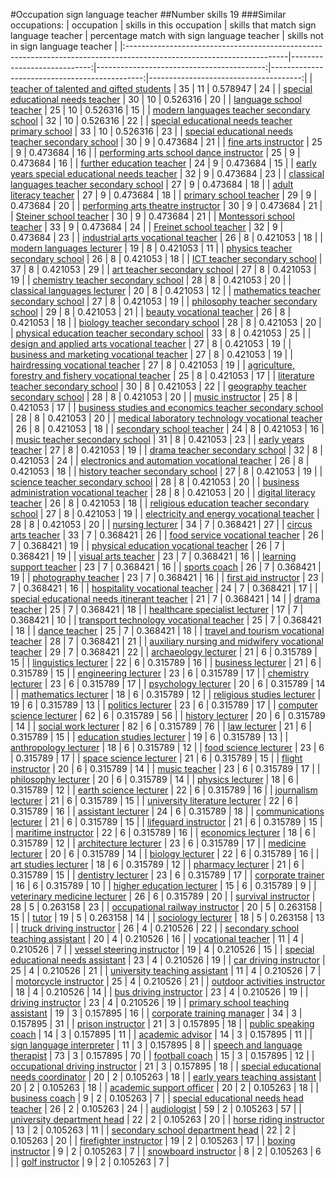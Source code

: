 #Occupation sign language teacher
##Number skills 19
###Similar occupations:
| occupation                                                                                                            |   skills in this occupation |   skills that match sign language teacher |   percentage match with sign language teacher |   skills not in sign language teacher |
|:----------------------------------------------------------------------------------------------------------------------|----------------------------:|------------------------------------------:|----------------------------------------------:|--------------------------------------:|
| [teacher of talented and gifted students](teacher_of_talented_and_gifted_students.md)                                 |                          35 |                                        11 |                                      0.578947 |                                    24 |
| [special educational needs teacher](special_educational_needs_teacher.md)                                             |                          30 |                                        10 |                                      0.526316 |                                    20 |
| [language school teacher](language_school_teacher.md)                                                                 |                          25 |                                        10 |                                      0.526316 |                                    15 |
| [modern languages teacher secondary school](modern_languages_teacher_secondary_school.md)                             |                          32 |                                        10 |                                      0.526316 |                                    22 |
| [special educational needs teacher primary school](special_educational_needs_teacher_primary_school.md)               |                          33 |                                        10 |                                      0.526316 |                                    23 |
| [special educational needs teacher secondary school](special_educational_needs_teacher_secondary_school.md)           |                          30 |                                         9 |                                      0.473684 |                                    21 |
| [fine arts instructor](fine_arts_instructor.md)                                                                       |                          25 |                                         9 |                                      0.473684 |                                    16 |
| [performing arts school dance instructor](performing_arts_school_dance_instructor.md)                                 |                          25 |                                         9 |                                      0.473684 |                                    16 |
| [further education teacher](further_education_teacher.md)                                                             |                          24 |                                         9 |                                      0.473684 |                                    15 |
| [early years special educational needs teacher](early_years_special_educational_needs_teacher.md)                     |                          32 |                                         9 |                                      0.473684 |                                    23 |
| [classical languages teacher secondary school](classical_languages_teacher_secondary_school.md)                       |                          27 |                                         9 |                                      0.473684 |                                    18 |
| [adult literacy teacher](adult_literacy_teacher.md)                                                                   |                          27 |                                         9 |                                      0.473684 |                                    18 |
| [primary school teacher](primary_school_teacher.md)                                                                   |                          29 |                                         9 |                                      0.473684 |                                    20 |
| [performing arts theatre instructor](performing_arts_theatre_instructor.md)                                           |                          30 |                                         9 |                                      0.473684 |                                    21 |
| [Steiner school teacher](Steiner_school_teacher.md)                                                                   |                          30 |                                         9 |                                      0.473684 |                                    21 |
| [Montessori school teacher](Montessori_school_teacher.md)                                                             |                          33 |                                         9 |                                      0.473684 |                                    24 |
| [Freinet school teacher](Freinet_school_teacher.md)                                                                   |                          32 |                                         9 |                                      0.473684 |                                    23 |
| [industrial arts vocational teacher](industrial_arts_vocational_teacher.md)                                           |                          26 |                                         8 |                                      0.421053 |                                    18 |
| [modern languages lecturer](modern_languages_lecturer.md)                                                             |                          19 |                                         8 |                                      0.421053 |                                    11 |
| [physics teacher secondary school](physics_teacher_secondary_school.md)                                               |                          26 |                                         8 |                                      0.421053 |                                    18 |
| [ICT teacher secondary school](ICT_teacher_secondary_school.md)                                                       |                          37 |                                         8 |                                      0.421053 |                                    29 |
| [art teacher secondary school](art_teacher_secondary_school.md)                                                       |                          27 |                                         8 |                                      0.421053 |                                    19 |
| [chemistry teacher secondary school](chemistry_teacher_secondary_school.md)                                           |                          28 |                                         8 |                                      0.421053 |                                    20 |
| [classical languages lecturer](classical_languages_lecturer.md)                                                       |                          20 |                                         8 |                                      0.421053 |                                    12 |
| [mathematics teacher secondary school](mathematics_teacher_secondary_school.md)                                       |                          27 |                                         8 |                                      0.421053 |                                    19 |
| [philosophy teacher secondary school](philosophy_teacher_secondary_school.md)                                         |                          29 |                                         8 |                                      0.421053 |                                    21 |
| [beauty vocational teacher](beauty_vocational_teacher.md)                                                             |                          26 |                                         8 |                                      0.421053 |                                    18 |
| [biology teacher secondary school](biology_teacher_secondary_school.md)                                               |                          28 |                                         8 |                                      0.421053 |                                    20 |
| [physical education teacher secondary school](physical_education_teacher_secondary_school.md)                         |                          33 |                                         8 |                                      0.421053 |                                    25 |
| [design and applied arts vocational teacher](design_and_applied_arts_vocational_teacher.md)                           |                          27 |                                         8 |                                      0.421053 |                                    19 |
| [business and marketing vocational teacher](business_and_marketing_vocational_teacher.md)                             |                          27 |                                         8 |                                      0.421053 |                                    19 |
| [hairdressing vocational teacher](hairdressing_vocational_teacher.md)                                                 |                          27 |                                         8 |                                      0.421053 |                                    19 |
| [agriculture, forestry and fishery vocational teacher](agriculture,_forestry_and_fishery_vocational_teacher.md)       |                          25 |                                         8 |                                      0.421053 |                                    17 |
| [literature teacher secondary school](literature_teacher_secondary_school.md)                                         |                          30 |                                         8 |                                      0.421053 |                                    22 |
| [geography teacher secondary school](geography_teacher_secondary_school.md)                                           |                          28 |                                         8 |                                      0.421053 |                                    20 |
| [music instructor](music_instructor.md)                                                                               |                          25 |                                         8 |                                      0.421053 |                                    17 |
| [business studies and economics teacher secondary school](business_studies_and_economics_teacher_secondary_school.md) |                          28 |                                         8 |                                      0.421053 |                                    20 |
| [medical laboratory technology vocational teacher](medical_laboratory_technology_vocational_teacher.md)               |                          26 |                                         8 |                                      0.421053 |                                    18 |
| [secondary school teacher](secondary_school_teacher.md)                                                               |                          24 |                                         8 |                                      0.421053 |                                    16 |
| [music teacher secondary school](music_teacher_secondary_school.md)                                                   |                          31 |                                         8 |                                      0.421053 |                                    23 |
| [early years teacher](early_years_teacher.md)                                                                         |                          27 |                                         8 |                                      0.421053 |                                    19 |
| [drama teacher secondary school](drama_teacher_secondary_school.md)                                                   |                          32 |                                         8 |                                      0.421053 |                                    24 |
| [electronics and automation vocational teacher](electronics_and_automation_vocational_teacher.md)                     |                          26 |                                         8 |                                      0.421053 |                                    18 |
| [history teacher secondary school](history_teacher_secondary_school.md)                                               |                          27 |                                         8 |                                      0.421053 |                                    19 |
| [science teacher secondary school](science_teacher_secondary_school.md)                                               |                          28 |                                         8 |                                      0.421053 |                                    20 |
| [business administration vocational teacher](business_administration_vocational_teacher.md)                           |                          28 |                                         8 |                                      0.421053 |                                    20 |
| [digital literacy teacher](digital_literacy_teacher.md)                                                               |                          26 |                                         8 |                                      0.421053 |                                    18 |
| [religious education teacher secondary school](religious_education_teacher_secondary_school.md)                       |                          27 |                                         8 |                                      0.421053 |                                    19 |
| [electricity and energy vocational teacher](electricity_and_energy_vocational_teacher.md)                             |                          28 |                                         8 |                                      0.421053 |                                    20 |
| [nursing lecturer](nursing_lecturer.md)                                                                               |                          34 |                                         7 |                                      0.368421 |                                    27 |
| [circus arts teacher](circus_arts_teacher.md)                                                                         |                          33 |                                         7 |                                      0.368421 |                                    26 |
| [food service vocational teacher](food_service_vocational_teacher.md)                                                 |                          26 |                                         7 |                                      0.368421 |                                    19 |
| [physical education vocational teacher](physical_education_vocational_teacher.md)                                     |                          26 |                                         7 |                                      0.368421 |                                    19 |
| [visual arts teacher](visual_arts_teacher.md)                                                                         |                          23 |                                         7 |                                      0.368421 |                                    16 |
| [learning support teacher](learning_support_teacher.md)                                                               |                          23 |                                         7 |                                      0.368421 |                                    16 |
| [sports coach](sports_coach.md)                                                                                       |                          26 |                                         7 |                                      0.368421 |                                    19 |
| [photography teacher](photography_teacher.md)                                                                         |                          23 |                                         7 |                                      0.368421 |                                    16 |
| [first aid instructor](first_aid_instructor.md)                                                                       |                          23 |                                         7 |                                      0.368421 |                                    16 |
| [hospitality vocational teacher](hospitality_vocational_teacher.md)                                                   |                          24 |                                         7 |                                      0.368421 |                                    17 |
| [special educational needs itinerant teacher](special_educational_needs_itinerant_teacher.md)                         |                          21 |                                         7 |                                      0.368421 |                                    14 |
| [drama teacher](drama_teacher.md)                                                                                     |                          25 |                                         7 |                                      0.368421 |                                    18 |
| [healthcare specialist lecturer](healthcare_specialist_lecturer.md)                                                   |                          17 |                                         7 |                                      0.368421 |                                    10 |
| [transport technology vocational teacher](transport_technology_vocational_teacher.md)                                 |                          25 |                                         7 |                                      0.368421 |                                    18 |
| [dance teacher](dance_teacher.md)                                                                                     |                          25 |                                         7 |                                      0.368421 |                                    18 |
| [travel and tourism vocational teacher](travel_and_tourism_vocational_teacher.md)                                     |                          28 |                                         7 |                                      0.368421 |                                    21 |
| [auxiliary nursing and midwifery vocational teacher](auxiliary_nursing_and_midwifery_vocational_teacher.md)           |                          29 |                                         7 |                                      0.368421 |                                    22 |
| [archaeology lecturer](archaeology_lecturer.md)                                                                       |                          21 |                                         6 |                                      0.315789 |                                    15 |
| [linguistics lecturer](linguistics_lecturer.md)                                                                       |                          22 |                                         6 |                                      0.315789 |                                    16 |
| [business lecturer](business_lecturer.md)                                                                             |                          21 |                                         6 |                                      0.315789 |                                    15 |
| [engineering lecturer](engineering_lecturer.md)                                                                       |                          23 |                                         6 |                                      0.315789 |                                    17 |
| [chemistry lecturer](chemistry_lecturer.md)                                                                           |                          23 |                                         6 |                                      0.315789 |                                    17 |
| [psychology lecturer](psychology_lecturer.md)                                                                         |                          20 |                                         6 |                                      0.315789 |                                    14 |
| [mathematics lecturer](mathematics_lecturer.md)                                                                       |                          18 |                                         6 |                                      0.315789 |                                    12 |
| [religious studies lecturer](religious_studies_lecturer.md)                                                           |                          19 |                                         6 |                                      0.315789 |                                    13 |
| [politics lecturer](politics_lecturer.md)                                                                             |                          23 |                                         6 |                                      0.315789 |                                    17 |
| [computer science lecturer](computer_science_lecturer.md)                                                             |                          62 |                                         6 |                                      0.315789 |                                    56 |
| [history lecturer](history_lecturer.md)                                                                               |                          20 |                                         6 |                                      0.315789 |                                    14 |
| [social work lecturer](social_work_lecturer.md)                                                                       |                          82 |                                         6 |                                      0.315789 |                                    76 |
| [law lecturer](law_lecturer.md)                                                                                       |                          21 |                                         6 |                                      0.315789 |                                    15 |
| [education studies lecturer](education_studies_lecturer.md)                                                           |                          19 |                                         6 |                                      0.315789 |                                    13 |
| [anthropology lecturer](anthropology_lecturer.md)                                                                     |                          18 |                                         6 |                                      0.315789 |                                    12 |
| [food science lecturer](food_science_lecturer.md)                                                                     |                          23 |                                         6 |                                      0.315789 |                                    17 |
| [space science lecturer](space_science_lecturer.md)                                                                   |                          21 |                                         6 |                                      0.315789 |                                    15 |
| [flight instructor](flight_instructor.md)                                                                             |                          20 |                                         6 |                                      0.315789 |                                    14 |
| [music teacher](music_teacher.md)                                                                                     |                          23 |                                         6 |                                      0.315789 |                                    17 |
| [philosophy lecturer](philosophy_lecturer.md)                                                                         |                          20 |                                         6 |                                      0.315789 |                                    14 |
| [physics lecturer](physics_lecturer.md)                                                                               |                          18 |                                         6 |                                      0.315789 |                                    12 |
| [earth science lecturer](earth_science_lecturer.md)                                                                   |                          22 |                                         6 |                                      0.315789 |                                    16 |
| [journalism lecturer](journalism_lecturer.md)                                                                         |                          21 |                                         6 |                                      0.315789 |                                    15 |
| [university literature lecturer](university_literature_lecturer.md)                                                   |                          22 |                                         6 |                                      0.315789 |                                    16 |
| [assistant lecturer](assistant_lecturer.md)                                                                           |                          24 |                                         6 |                                      0.315789 |                                    18 |
| [communications lecturer](communications_lecturer.md)                                                                 |                          21 |                                         6 |                                      0.315789 |                                    15 |
| [lifeguard instructor](lifeguard_instructor.md)                                                                       |                          21 |                                         6 |                                      0.315789 |                                    15 |
| [maritime instructor](maritime_instructor.md)                                                                         |                          22 |                                         6 |                                      0.315789 |                                    16 |
| [economics lecturer](economics_lecturer.md)                                                                           |                          18 |                                         6 |                                      0.315789 |                                    12 |
| [architecture lecturer](architecture_lecturer.md)                                                                     |                          23 |                                         6 |                                      0.315789 |                                    17 |
| [medicine lecturer](medicine_lecturer.md)                                                                             |                          20 |                                         6 |                                      0.315789 |                                    14 |
| [biology lecturer](biology_lecturer.md)                                                                               |                          22 |                                         6 |                                      0.315789 |                                    16 |
| [art studies lecturer](art_studies_lecturer.md)                                                                       |                          18 |                                         6 |                                      0.315789 |                                    12 |
| [pharmacy lecturer](pharmacy_lecturer.md)                                                                             |                          21 |                                         6 |                                      0.315789 |                                    15 |
| [dentistry lecturer](dentistry_lecturer.md)                                                                           |                          23 |                                         6 |                                      0.315789 |                                    17 |
| [corporate trainer](corporate_trainer.md)                                                                             |                          16 |                                         6 |                                      0.315789 |                                    10 |
| [higher education lecturer](higher_education_lecturer.md)                                                             |                          15 |                                         6 |                                      0.315789 |                                     9 |
| [veterinary medicine lecturer](veterinary_medicine_lecturer.md)                                                       |                          26 |                                         6 |                                      0.315789 |                                    20 |
| [survival instructor](survival_instructor.md)                                                                         |                          28 |                                         5 |                                      0.263158 |                                    23 |
| [occupational railway instructor](occupational_railway_instructor.md)                                                 |                          20 |                                         5 |                                      0.263158 |                                    15 |
| [tutor](tutor.md)                                                                                                     |                          19 |                                         5 |                                      0.263158 |                                    14 |
| [sociology lecturer](sociology_lecturer.md)                                                                           |                          18 |                                         5 |                                      0.263158 |                                    13 |
| [truck driving instructor](truck_driving_instructor.md)                                                               |                          26 |                                         4 |                                      0.210526 |                                    22 |
| [secondary school teaching assistant](secondary_school_teaching_assistant.md)                                         |                          20 |                                         4 |                                      0.210526 |                                    16 |
| [vocational teacher](vocational_teacher.md)                                                                           |                          11 |                                         4 |                                      0.210526 |                                     7 |
| [vessel steering instructor](vessel_steering_instructor.md)                                                           |                          19 |                                         4 |                                      0.210526 |                                    15 |
| [special educational needs assistant](special_educational_needs_assistant.md)                                         |                          23 |                                         4 |                                      0.210526 |                                    19 |
| [car driving instructor](car_driving_instructor.md)                                                                   |                          25 |                                         4 |                                      0.210526 |                                    21 |
| [university teaching assistant](university_teaching_assistant.md)                                                     |                          11 |                                         4 |                                      0.210526 |                                     7 |
| [motorcycle instructor](motorcycle_instructor.md)                                                                     |                          25 |                                         4 |                                      0.210526 |                                    21 |
| [outdoor activities instructor](outdoor_activities_instructor.md)                                                     |                          18 |                                         4 |                                      0.210526 |                                    14 |
| [bus driving instructor](bus_driving_instructor.md)                                                                   |                          23 |                                         4 |                                      0.210526 |                                    19 |
| [driving instructor](driving_instructor.md)                                                                           |                          23 |                                         4 |                                      0.210526 |                                    19 |
| [primary school teaching assistant](primary_school_teaching_assistant.md)                                             |                          19 |                                         3 |                                      0.157895 |                                    16 |
| [corporate training manager](corporate_training_manager.md)                                                           |                          34 |                                         3 |                                      0.157895 |                                    31 |
| [prison instructor](prison_instructor.md)                                                                             |                          21 |                                         3 |                                      0.157895 |                                    18 |
| [public speaking coach](public_speaking_coach.md)                                                                     |                          14 |                                         3 |                                      0.157895 |                                    11 |
| [academic advisor](academic_advisor.md)                                                                               |                          14 |                                         3 |                                      0.157895 |                                    11 |
| [sign language interpreter](sign_language_interpreter.md)                                                             |                          11 |                                         3 |                                      0.157895 |                                     8 |
| [speech and language therapist](speech_and_language_therapist.md)                                                     |                          73 |                                         3 |                                      0.157895 |                                    70 |
| [football coach](football_coach.md)                                                                                   |                          15 |                                         3 |                                      0.157895 |                                    12 |
| [occupational driving instructor](occupational_driving_instructor.md)                                                 |                          21 |                                         3 |                                      0.157895 |                                    18 |
| [special educational needs coordinator](special_educational_needs_coordinator.md)                                     |                          20 |                                         2 |                                      0.105263 |                                    18 |
| [early years teaching assistant](early_years_teaching_assistant.md)                                                   |                          20 |                                         2 |                                      0.105263 |                                    18 |
| [academic support officer](academic_support_officer.md)                                                               |                          20 |                                         2 |                                      0.105263 |                                    18 |
| [business coach](business_coach.md)                                                                                   |                           9 |                                         2 |                                      0.105263 |                                     7 |
| [special educational needs head teacher](special_educational_needs_head_teacher.md)                                   |                          26 |                                         2 |                                      0.105263 |                                    24 |
| [audiologist](audiologist.md)                                                                                         |                          59 |                                         2 |                                      0.105263 |                                    57 |
| [university department head](university_department_head.md)                                                           |                          22 |                                         2 |                                      0.105263 |                                    20 |
| [horse riding instructor](horse_riding_instructor.md)                                                                 |                          13 |                                         2 |                                      0.105263 |                                    11 |
| [secondary school department head](secondary_school_department_head.md)                                               |                          22 |                                         2 |                                      0.105263 |                                    20 |
| [firefighter instructor](firefighter_instructor.md)                                                                   |                          19 |                                         2 |                                      0.105263 |                                    17 |
| [boxing instructor](boxing_instructor.md)                                                                             |                           9 |                                         2 |                                      0.105263 |                                     7 |
| [snowboard instructor](snowboard_instructor.md)                                                                       |                           8 |                                         2 |                                      0.105263 |                                     6 |
| [golf instructor](golf_instructor.md)                                                                                 |                           9 |                                         2 |                                      0.105263 |                                     7 |
